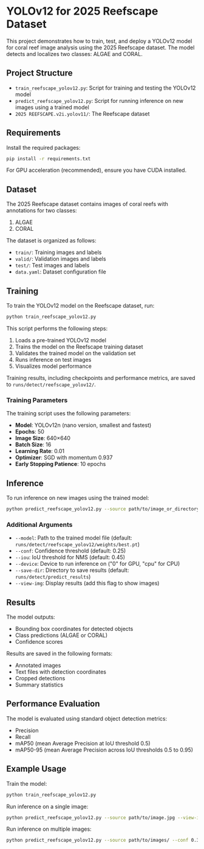 # YOLOv12 for 2025 Reefscape Dataset

This project demonstrates how to train, test, and deploy a YOLOv12 model for coral reef image analysis using the 2025 Reefscape dataset. The model detects and localizes two classes: ALGAE and CORAL.

## Project Structure

- `train_reefscape_yolov12.py`: Script for training and testing the YOLOv12 model
- `predict_reefscape_yolov12.py`: Script for running inference on new images using a trained model
- `2025 REEFSCAPE.v2i.yolov11/`: The Reefscape dataset

## Requirements

Install the required packages:

```bash
pip install -r requirements.txt
```

For GPU acceleration (recommended), ensure you have CUDA installed.

## Dataset

The 2025 Reefscape dataset contains images of coral reefs with annotations for two classes:
1. ALGAE
2. CORAL

The dataset is organized as follows:
- `train/`: Training images and labels
- `valid/`: Validation images and labels
- `test/`: Test images and labels
- `data.yaml`: Dataset configuration file

## Training

To train the YOLOv12 model on the Reefscape dataset, run:

```bash
python train_reefscape_yolov12.py
```

This script performs the following steps:
1. Loads a pre-trained YOLOv12 model
2. Trains the model on the Reefscape training dataset
3. Validates the trained model on the validation set
4. Runs inference on test images
5. Visualizes model performance

Training results, including checkpoints and performance metrics, are saved to `runs/detect/reefscape_yolov12/`.

### Training Parameters

The training script uses the following parameters:
- **Model**: YOLOv12n (nano version, smallest and fastest)
- **Epochs**: 50
- **Image Size**: 640×640
- **Batch Size**: 16
- **Learning Rate**: 0.01
- **Optimizer**: SGD with momentum 0.937
- **Early Stopping Patience**: 10 epochs

## Inference

To run inference on new images using the trained model:

```bash
python predict_reefscape_yolov12.py --source path/to/image_or_directory
```

### Additional Arguments

- `--model`: Path to the trained model file (default: `runs/detect/reefscape_yolov12/weights/best.pt`)
- `--conf`: Confidence threshold (default: 0.25)
- `--iou`: IoU threshold for NMS (default: 0.45)
- `--device`: Device to run inference on ("0" for GPU, "cpu" for CPU)
- `--save-dir`: Directory to save results (default: `runs/detect/predict_results`)
- `--view-img`: Display results (add this flag to show images)

## Results

The model outputs:
- Bounding box coordinates for detected objects
- Class predictions (ALGAE or CORAL)
- Confidence scores

Results are saved in the following formats:
- Annotated images
- Text files with detection coordinates
- Cropped detections
- Summary statistics

## Performance Evaluation

The model is evaluated using standard object detection metrics:
- Precision
- Recall
- mAP50 (mean Average Precision at IoU threshold 0.5)
- mAP50-95 (mean Average Precision across IoU thresholds 0.5 to 0.95)

## Example Usage

Train the model:
```bash
python train_reefscape_yolov12.py
```

Run inference on a single image:
```bash
python predict_reefscape_yolov12.py --source path/to/image.jpg --view-img
```

Run inference on multiple images:
```bash
python predict_reefscape_yolov12.py --source path/to/images/ --conf 0.3
```
``` 
